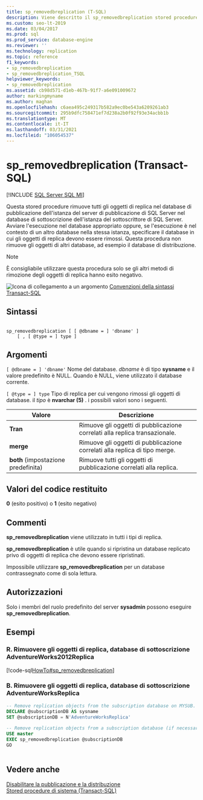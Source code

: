 ```yaml
---
title: sp_removedbreplication (T-SQL)
description: Viene descritto il sp_removedbreplication stored procedure utilizzato per rimuovere tutti gli oggetti di replica nel database di pubblicazione per SQL Server replica.
ms.custom: seo-lt-2019
ms.date: 03/04/2017
ms.prod: sql
ms.prod_service: database-engine
ms.reviewer: ''
ms.technology: replication
ms.topic: reference
f1_keywords:
- sp_removedbreplication
- sp_removedbreplication_TSQL
helpviewer_keywords:
- sp_removedbreplication
ms.assetid: cb98d571-d1eb-467b-91f7-a6e091009672
author: markingmyname
ms.author: maghan
ms.openlocfilehash: c6aea495c249317b582a9ec0be543a6209261ab3
ms.sourcegitcommit: 295b9dfc758471ef7d238a2b0f92f93e34acbb1b
ms.translationtype: MT
ms.contentlocale: it-IT
ms.lasthandoff: 03/31/2021
ms.locfileid: "106054537"
---
```

# <a name="sp_removedbreplication-transact-sql"></a>sp_removedbreplication (Transact-SQL)
[!INCLUDE [SQL Server SQL MI](../../includes/applies-to-version/sql-asdbmi.md)]

  Questa stored procedure rimuove tutti gli oggetti di replica nel database di pubblicazione dell'istanza del server di pubblicazione di SQL Server nel database di sottoscrizione dell'istanza del sottoscrittore di SQL Server. Avviare l'esecuzione nel database appropriato oppure, se l'esecuzione è nel contesto di un altro database nella stessa istanza, specificare il database in cui gli oggetti di replica devono essere rimossi. Questa procedura non rimuove gli oggetti di altri database, ad esempio il database di distribuzione.  
  
> [!NOTE]  
>  È consigliabile utilizzare questa procedura solo se gli altri metodi di rimozione degli oggetti di replica hanno esito negativo.  
  
 ![Icona di collegamento a un argomento](../../database-engine/configure-windows/media/topic-link.gif "Icona di collegamento a un argomento") [Convenzioni della sintassi Transact-SQL](../../t-sql/language-elements/transact-sql-syntax-conventions-transact-sql.md)  
  
## <a name="syntax"></a>Sintassi  
  
```  
  
sp_removedbreplication [ [ @dbname = ] 'dbname' ]  
    [ , [ @type = ] type ]   
```  
  
## <a name="arguments"></a>Argomenti  
`[ @dbname = ] 'dbname'` Nome del database. *dbname* è di tipo **sysname** e il valore predefinito è NULL. Quando è NULL, viene utilizzato il database corrente.  
  
`[ @type = ] type` Tipo di replica per cui vengono rimossi gli oggetti di database. il *tipo* è **nvarchar (5)** . i possibili valori sono i seguenti.  
  
|Valore|Descrizione|  
|-|-|  
|**Tran**|Rimuove gli oggetti di pubblicazione correlati alla replica transazionale.|  
|**merge**|Rimuove gli oggetti di pubblicazione correlati alla replica di tipo merge.|  
|**both** (impostazione predefinita)|Rimuove tutti gli oggetti di pubblicazione correlati alla replica.|  
  
## <a name="return-code-values"></a>Valori del codice restituito  
 **0** (esito positivo) o **1** (esito negativo)  
  
## <a name="remarks"></a>Commenti  
 **sp_removedbreplication** viene utilizzato in tutti i tipi di replica.  
  
 **sp_removedbreplication** è utile quando si ripristina un database replicato privo di oggetti di replica che devono essere ripristinati.  
  
 Impossibile utilizzare **sp_removedbreplication** per un database contrassegnato come di sola lettura.  
  
## <a name="permissions"></a>Autorizzazioni  
 Solo i membri del ruolo predefinito del server **sysadmin** possono eseguire **sp_removedbreplication**.  
  
## <a name="examples"></a>Esempi

### <a name="a-remove-replication-objects-adventureworks2012replica-subscription-database"></a>R. Rimuovere gli oggetti di replica, database di sottoscrizione AdventureWorks2012Replica
 [!code-sql[HowTo#sp_removedbreplication](../../relational-databases/replication/codesnippet/tsql/sp-removedbreplication-t_1.sql)]  
  
### <a name="b-remove-replication-objects-adventureworksreplica-subscription-database"></a>B. Rimuovere gli oggetti di replica, database di sottoscrizione AdventureWorksReplica
  
```sql
-- Remove replication objects from the subscription database on MYSUB.  
DECLARE @subscriptionDB AS sysname  
SET @subscriptionDB = N'AdventureWorksReplica'  
  
-- Remove replication objects from a subscription database (if necessary).  
USE master  
EXEC sp_removedbreplication @subscriptionDB  
GO  
  
```  
  
## <a name="see-also"></a>Vedere anche  
 [Disabilitare la pubblicazione e la distribuzione](../../relational-databases/replication/disable-publishing-and-distribution.md)   
 [Stored procedure di sistema &#40;Transact-SQL&#41;](../../relational-databases/system-stored-procedures/system-stored-procedures-transact-sql.md)  
  
  
